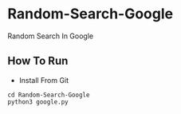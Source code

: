 # Random-Search-Google
Random Search In Google
## How To Run
- Install From Git
```
cd Random-Search-Google
python3 google.py
```
